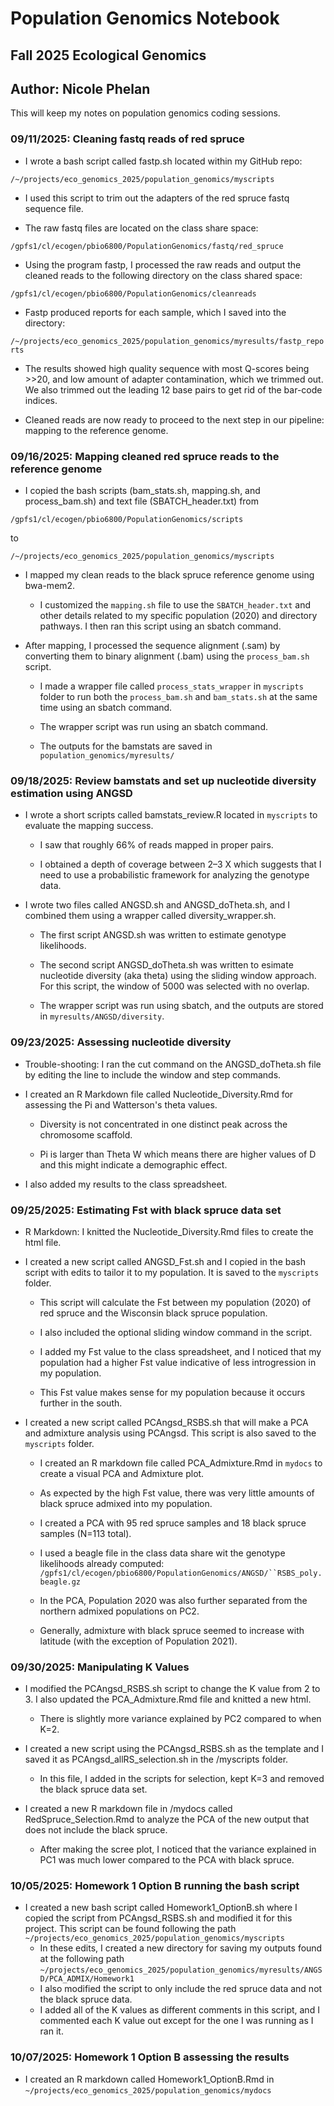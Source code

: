 # Population Genomics Notebook

## Fall 2025 Ecological Genomics

## Author: Nicole Phelan

This will keep my notes on population genomics coding sessions.

### 09/11/2025: Cleaning fastq reads of red spruce

-   I wrote a bash script called fastp.sh located within my GitHub repo:

`/~/projects/eco_genomics_2025/population_genomics/myscripts`

-   I used this script to trim out the adapters of the red spruce fastq sequence file.

-   The raw fastq files are located on the class share space:

`/gpfs1/cl/ecogen/pbio6800/PopulationGenomics/fastq/red_spruce`

-   Using the program fastp, I processed the raw reads and output the cleaned reads to the following directory on the class shared space:

`/gpfs1/cl/ecogen/pbio6800/PopulationGenomics/cleanreads`

-   Fastp produced reports for each sample, which I saved into the directory:

`/~/projects/eco_genomics_2025/population_genomics/myresults/fastp_reports`

-   The results showed high quality sequence with most Q-scores being \>\>20, and low amount of adapter contamination, which we trimmed out. We also trimmed out the leading 12 base pairs to get rid of the bar-code indices.

-   Cleaned reads are now ready to proceed to the next step in our pipeline: mapping to the reference genome.

### 09/16/2025: Mapping cleaned red spruce reads to the reference genome

-   I copied the bash scripts (bam_stats.sh, mapping.sh, and process_bam.sh) and text file (SBATCH_header.txt) from

`/gpfs1/cl/ecogen/pbio6800/PopulationGenomics/scripts`

to

`/~/projects/eco_genomics_2025/population_genomics/myscripts`

-   I mapped my clean reads to the black spruce reference genome using bwa-mem2.

    -   I customized the `mapping.sh` file to use the `SBATCH_header.txt` and other details related to my specific population (2020) and directory pathways. I then ran this script using an sbatch command.

-   After mapping, I processed the sequence alignment (.sam) by converting them to binary alignment (.bam) using the `process_bam.sh` script.

    -   I made a wrapper file called `process_stats_wrapper` in `myscripts` folder to run both the `process_bam.sh` and `bam_stats.sh` at the same time using an sbatch command.

    -   The wrapper script was run using an sbatch command.

    -   The outputs for the bamstats are saved in `population_genomics/myresults/`

### 09/18/2025: Review bamstats and set up nucleotide diversity estimation using ANGSD

-   I wrote a short scripts called bamstats_review.R located in `myscripts` to evaluate the mapping success.

    -   I saw that roughly 66% of reads mapped in proper pairs.

    -   I obtained a depth of coverage between 2–3 X which suggests that I need to use a probabilistic framework for analyzing the genotype data.

-   I wrote two files called ANGSD.sh and ANGSD_doTheta.sh, and I combined them using a wrapper called diversity_wrapper.sh.

    -   The first script ANGSD.sh was written to estimate genotype likelihoods.

    -   The second script ANGSD_doTheta.sh was written to esimate nucleotide diversity (aka theta) using the sliding window approach. For this script, the window of 5000 was selected with no overlap.

    -   The wrapper script was run using sbatch, and the outputs are stored in `myresults/ANGSD/diversity`.

### 09/23/2025: Assessing nucleotide diversity

-   Trouble-shooting: I ran the cut command on the ANGSD_doTheta.sh file by editing the line to include the window and step commands.

-   I created an R Markdown file called Nucleotide_Diversity.Rmd for assessing the Pi and Watterson's theta values.

    -   Diversity is not concentrated in one distinct peak across the chromosome scaffold.

    -   Pi is larger than Theta W which means there are higher values of D and this might indicate a demographic effect.

-   I also added my results to the class spreadsheet.

### 09/25/2025: Estimating Fst with black spruce data set

-   R Markdown: I knitted the Nucleotide_Diversity.Rmd files to create the html file.

-   I created a new script called ANGSD_Fst.sh and I copied in the bash script with edits to tailor it to my population. It is saved to the `myscripts` folder.

    -   This script will calculate the Fst between my population (2020) of red spruce and the Wisconsin black spruce population.

    -   I also included the optional sliding window command in the script.

    -   I added my Fst value to the class spreadsheet, and I noticed that my population had a higher Fst value indicative of less introgression in my population.

    -   This Fst value makes sense for my population because it occurs further in the south.

-   I created a new script called PCAngsd_RSBS.sh that will make a PCA and admixture analysis using PCAngsd. This script is also saved to the `myscripts` folder.

    -   I created an R markdown file called PCA_Admixture.Rmd in `mydocs` to create a visual PCA and Admixture plot.

    -   As expected by the high Fst value, there was very little amounts of black spruce admixed into my population.

    -   I created a PCA with 95 red spruce samples and 18 black spruce samples (N=113 total).

    -   I used a beagle file in the class data share wit the genotype likelihoods already computed: ``` /gpfs1/cl/ecogen/pbio6800/PopulationGenomics/ANGSD/``RSBS_poly.beagle.gz ```

    -   In the PCA, Population 2020 was also further separated from the northern admixed populations on PC2.

    -   Generally, admixture with black spruce seemed to increase with latitude (with the exception of Population 2021).

### 09/30/2025: Manipulating K Values

-   I modified the PCAngsd_RSBS.sh script to change the K value from 2 to 3. I also updated the PCA_Admixture.Rmd file and knitted a new html.

    -   There is slightly more variance explained by PC2 compared to when K=2.

-   I created a new script using the PCAngsd_RSBS.sh as the template and I saved it as PCAngsd_allRS_selection.sh in the /myscripts folder.

    -   In this file, I added in the scripts for selection, kept K=3 and removed the black spruce data set.

-   I created a new R markdown file in /mydocs called RedSpruce_Selection.Rmd to analyze the PCA of the new output that does not include the black spruce.

    -   After making the scree plot, I noticed that the variance explained in PC1 was much lower compared to the PCA with black spruce.

### 10/05/2025: Homework 1 Option B running the bash script

-   I created a new bash script called Homework1_OptionB.sh where I copied the script from PCAngsd_RSBS.sh and modified it for this project. This script can be found following the path `~/projects/eco_genomics_2025/population_genomics/myscripts`
    -   In these edits, I created a new directory for saving my outputs found at the following path `~/projects/eco_genomics_2025/population_genomics/myresults/ANGSD/PCA_ADMIX/Homework1`
    -   I also modified the script to only include the red spruce data and not the black spruce data.
    -   I added all of the K values as different comments in this script, and I commented each K value out except for the one I was running as I ran it.
    
### 10/07/2025: Homework 1 Option B assessing the results

-   I created an R markdown called Homework1_OptionB.Rmd in `~/projects/eco_genomics_2025/population_genomics/mydocs`
